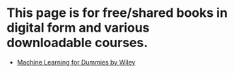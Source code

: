 # This page is for free/shared books in digital form and various downloadable courses.

- [Machine Learning for Dummies by Wiley]()
